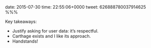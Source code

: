 date: 2015-07-30
time: 22:55:06+0000
tweet: 626888780037914625
%%%

Key takeaways:

- Justify asking for user data: it’s respectful.
- Carthage exists and I like its approach.
- Handstands!
